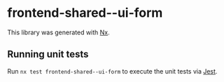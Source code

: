 # frontend-shared--ui-form

This library was generated with [Nx](https://nx.dev).

## Running unit tests

Run `nx test frontend-shared--ui-form` to execute the unit tests via [Jest](https://jestjs.io).
